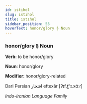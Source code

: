 ```yaml
---
id: ıstıhol
slug: ıstıhol
title: ıstıhol
sidebar_position: 55
hoverText: honor/glory § Noun
---
```


### honor/glory § Noun

**Verb**: to be honor/glory

**Noun**: honor/glory

**Modifier**: honor/glory-related

Dari Persian افتخار eftexâr [ʔɪf.t̪ʰɪ.xɑ́ːɾ]

*Indo-Iranian Language Family*